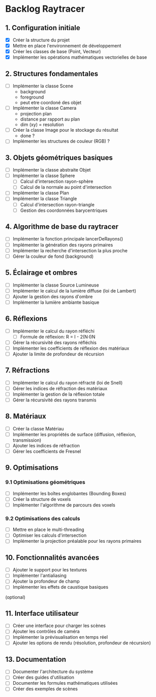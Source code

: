 # Backlog Raytracer

## 1. Configuration initiale
- [x] Créer la structure du projet
- [x] Mettre en place l'environnement de développement
- [x] Créer les classes de base (Point, Vecteur)
- [x] Implémenter les opérations mathématiques vectorielles de base

## 2. Structures fondamentales
- [ ] Implémenter la classe Scene
	- background 
	- foreground
	- peut etre coordoné des objet 
- [ ] Implémenter la classe  Camera
	- projection plan
	- distance par rapport au plan 
	- dim (xy) = resolution 
- [ ] Créer la classe Image pour le stockage du résultat
	-  done ? 
- [ ] Implémenter les structures de couleur (RGB) ?

## 3. Objets géométriques basiques
- [ ] Implémenter la classe abstraite Objet
- [ ] Implémenter la classe Sphere
  - [ ] Calcul d'intersection rayon-sphère
  - [ ] Calcul de la normale au point d'intersection
- [ ] Implémenter la classe Plan
- [ ] Implémenter la classe Triangle
  - [ ] Calcul d'intersection rayon-triangle
  - [ ] Gestion des coordonnées barycentriques

## 4. Algorithme de base du raytracer
- [ ] Implémenter la fonction principale lancerDeRayons()
- [ ] Implémenter la génération des rayons primaires
- [ ] Implémenter la recherche d'intersection la plus proche
- [ ] Gérer la couleur de fond (background)

## 5. Éclairage et ombres
- [ ] Implémenter la classe Source Lumineuse
- [ ] Implémenter le calcul de la lumière diffuse (loi de Lambert)
- [ ] Ajouter la gestion des rayons d'ombre
- [ ] Implémenter la lumière ambiante basique

## 6. Réflexions
- [ ] Implémenter le calcul du rayon réfléchi
  - [ ] Formule de réflexion: R = I - 2(N·I)N
- [ ] Gérer la récursivité des rayons réfléchis
- [ ] Implémenter les coefficients de réflexion des matériaux
- [ ] Ajouter la limite de profondeur de récursion

## 7. Réfractions
- [ ] Implémenter le calcul du rayon réfracté (loi de Snell)
- [ ] Gérer les indices de réfraction des matériaux
- [ ] Implémenter la gestion de la réflexion totale
- [ ] Gérer la récursivité des rayons transmis

## 8. Matériaux
- [ ] Créer la classe Matériau
- [ ] Implémenter les propriétés de surface (diffusion, réflexion, transmission)
- [ ] Ajouter les indices de réfraction
- [ ] Gérer les coefficients de Fresnel

## 9. Optimisations
### 9.1 Optimisations géométriques
- [ ] Implémenter les boîtes englobantes (Bounding Boxes)
- [ ] Créer la structure de voxels
- [ ] Implémenter l'algorithme de parcours des voxels

### 9.2 Optimisations des calculs
- [ ] Mettre en place le multi-threading
- [ ] Optimiser les calculs d'intersection
- [ ] Implémenter la projection préalable pour les rayons primaires

## 10. Fonctionnalités avancées
- [ ] Ajouter le support pour les textures
- [ ] Implémenter l'antialiasing
- [ ] Ajouter la profondeur de champ
- [ ] Implémenter les effets de caustique basiques

(optional)
## 11. Interface utilisateur
- [ ] Créer une interface pour charger les scènes
- [ ] Ajouter les contrôles de caméra
- [ ] Implémenter la prévisualisation en temps réel
- [ ] Ajouter les options de rendu (résolution, profondeur de récursion)

## 13. Documentation
- [ ] Documenter l'architecture du système
- [ ] Créer des guides d'utilisation
- [ ] Documenter les formules mathématiques utilisées
- [ ] Créer des exemples de scènes
